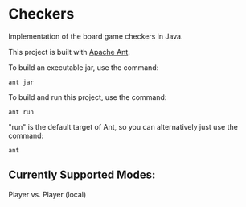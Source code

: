 # Checkers

Implementation of the board game checkers in Java.

This project is built with [Apache Ant](http://ant.apache.org/).


To build an executable jar, use the command:
```
ant jar
```

To build and run this project, use the command:
```
ant run
```

"run" is the default target of Ant, so you can alternatively just use the command:
```
ant
```

## Currently Supported Modes:

Player vs. Player (local)
